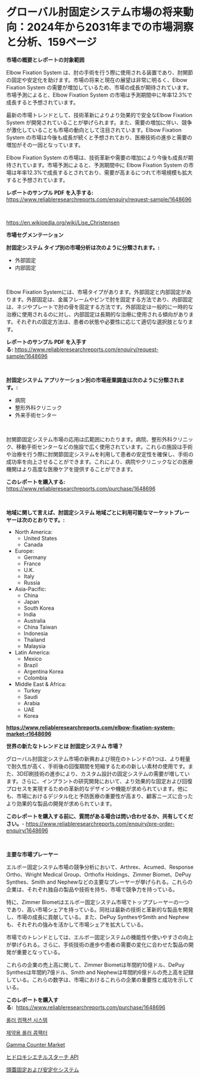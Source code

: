 <p><h1>グローバル肘固定システム市場の将来動向：2024年から2031年までの市場洞察と分析、159ページ</h1></p><p><strong>市場の概要とレポートの対象範囲</strong></p>
<p><p>Elbow Fixation System は、肘の手術を行う際に使用される装置であり、肘関節の固定や安定化を助けます。市場の将来と現在の展望は非常に明るく、Elbow Fixation System の需要が増加しているため、市場の成長が期待されています。市場予測によると、Elbow Fixation System の市場は予測期間中に年率12.3%で成長すると予想されています。</p><p>最新の市場トレンドとして、技術革新によりより効果的で安全なElbow Fixation System が開発されていることが挙げられます。また、需要の増加に伴い、競争が激化していることも市場の動向として注目されています。Elbow Fixation System の市場は今後も成長が続くと予想されており、医療技術の進歩と需要の増加がその一因となっています。</p><p>Elbow Fixation System の市場は、技術革新や需要の増加により今後も成長が期待されています。市場予測によると、予測期間中に Elbow Fixation System の市場は年率12.3%で成長するとされており、需要が高まるにつれて市場規模も拡大すると予想されています。</p></p>
<p><strong>レポートのサンプル PDF を入手する:</strong> <a href="https://www.reliableresearchreports.com/enquiry/request-sample/1648696">https://www.reliableresearchreports.com/enquiry/request-sample/1648696</a></p>
<p>&nbsp;</p>
<p><a href="https://en.wikipedia.org/wiki/Lise_Christensen">https://en.wikipedia.org/wiki/Lise_Christensen</a></p>
<p><strong>市場セグメンテーション</strong></p>
<p><strong>肘固定システム タイプ別の市場分析は次のように分類されます。:</strong></p>
<p><ul><li>外部固定</li><li>内部固定</li></ul></p>
<p>&nbsp;</p>
<p><p>Elbow Fixation Systemには、市場タイプがあります。外部固定と内部固定があります。外部固定は、金属フレームやピンで肘を固定する方法であり、内部固定は、ネジやプレートで肘の骨を固定する方法です。外部固定は一般的に一時的な治療に使用されるのに対し、内部固定は長期的な治療に使用される傾向があります。それぞれの固定方法は、患者の状態や必要性に応じて適切な選択肢となります。</p></p>
<p><strong>レポートのサンプル PDF を入手する:</strong>&nbsp;<a href="https://www.reliableresearchreports.com/enquiry/request-sample/1648696">https://www.reliableresearchreports.com/enquiry/request-sample/1648696</a></p>
<p>&nbsp;</p>
<p><strong> 肘固定システム アプリケーション別の市場産業調査は次のように分類されます。:</strong></p>
<p><ul><li>病院</li><li>整形外科クリニック</li><li>外来手術センター</li></ul></p>
<p>&nbsp;</p>
<p><p>肘関節固定システム市場の応用は広範囲にわたります。病院、整形外科クリニック、移動手術センターなどの施設で広く使用されています。これらの施設は手術や治療を行う際に肘関節固定システムを利用して患者の安定性を確保し、手術の成功率を向上させることができます。これにより、病院やクリニックなどの医療機関はより高度な医療ケアを提供することができます。</p></p>
<p><strong>このレポートを購入する:</strong>&nbsp; <a href="https://www.reliableresearchreports.com/purchase/1648696">https://www.reliableresearchreports.com/purchase/1648696</a></p>
<p>&nbsp;</p>
<p><strong>地域に関して言えば、肘固定システム 地域ごとに利用可能なマーケットプレーヤーは次のとおりです。:</strong></p>
<p><ul>
    <li>
        North America:
        <ul>
            <li>United States</li>
            <li>Canada</li>
        </ul>
    </li>
    <li>
        Europe:
        <ul>
            <li>Germany</li>
            <li>France</li>
            <li>U.K.</li>
            <li>Italy</li>
            <li>Russia</li>
        </ul>
    </li>
    <li>
        Asia-Pacific:
        <ul>
            <li>China</li>
            <li>Japan</li>
            <li>South Korea</li>
            <li>India</li>
            <li>Australia</li>
            <li>China Taiwan</li>
            <li>Indonesia</li>
            <li>Thailand</li>
            <li>Malaysia</li>
        </ul>
    </li>
    <li>
        Latin America:
        <ul>
            <li>Mexico</li>
            <li>Brazil</li>
            <li>Argentina Korea</li>
            <li>Colombia</li>
        </ul>
    </li>
    <li>
        Middle East & Africa:
        <ul>
            <li>Turkey</li>
            <li>Saudi</li>
            <li>Arabia</li>
            <li>UAE</li>
            <li>Korea</li>
        </ul>
    </li>
    </ul></p>
<p><strong><a href="https://www.reliableresearchreports.com/elbow-fixation-system-market-r1648696">https://www.reliableresearchreports.com/elbow-fixation-system-market-r1648696</a></strong>&nbsp;</p>
<p><strong>世界の新たなトレンドとは 肘固定システム 市場？</strong></p>
<p><p>グローバル肘固定システム市場の新興および現在のトレンドの1つは、より軽量で耐久性が高く、手術後の回復期間を短縮するための新しい素材の使用です。また、3D印刷技術の進歩により、カスタム設計の固定システムの需要が増しています。さらに、インプラントの研究開発において、より効果的な固定および回復プロセスを実現するための革新的なデザインや機能が求められています。他にも、市場におけるデジタル化と予防医療の重要性が高まり、顧客ニーズに合ったより効果的な製品の開発が求められています。</p></p>
<p><strong>このレポートを購入する前に、質問がある場合は問い合わせるか、共有してください。</strong>- <a href="https://www.reliableresearchreports.com/enquiry/pre-order-enquiry/1648696">https://www.reliableresearchreports.com/enquiry/pre-order-enquiry/1648696</a></p>
<p>&nbsp;</p>
<p><strong>主要な市場プレーヤー</strong></p>
<p><p>エルボー固定システム市場の競争分析において、Arthrex、Acumed、Response Ortho、Wright Medical Group、Orthofix Holdings、Zimmer Biomet、DePuy Synthes、Smith and Nephewなどの主要なプレーヤーが挙げられる。これらの企業は、それぞれ独自の製品や技術を持ち、市場で競争力を持っている。</p><p>特に、Zimmer Biometはエルボー固定システム市場でトッププレーヤーの一つであり、高い市場シェアを持っている。同社は最新の技術と革新的な製品を開発し、市場の成長に貢献している。また、DePuy SynthesやSmith and Nephewも、それぞれの強みを活かして市場シェアを拡大している。</p><p>市場でのトレンドとしては、エルボー固定システムの機能性や使いやすさの向上が挙げられる。さらに、手術技術の進歩や患者の需要の変化に合わせた製品の開発が重要となっている。</p><p>これらの企業の売上高に関して、Zimmer Biometは年間約10億ドル、DePuy Synthesは年間約7億ドル、Smith and Nephewは年間約6億ドルの売上高を記録している。これらの数字は、市場におけるこれらの企業の重要性と成功を示している。</p></p>
<p><strong>このレポートを購入する:</strong>&nbsp;&nbsp;<a href="https://www.reliableresearchreports.com/purchase/1648696">https://www.reliableresearchreports.com/purchase/1648696</a></p>
<p><p><a href="https://github.com/shampaakter36/Market-Research-Report-List-1/blob/main/9039606168709.md">롤러 컴팩션 시스템</a></p><p><a href="https://github.com/LuckeyCorbin/Market-Research-Report-List-1/blob/main/5543618168710.md">제약용 롤러 콤팩터</a></p><p><a href="https://github.com/airdrophunter675/Market-Research-Report-List-1/blob/main/gamma-counter-market.md">Gamma Counter Market</a></p><p><a href="https://github.com/MosesSpinka1914/Market-Research-Report-List-2/blob/main/4647262157367.md">ヒドロキシエチルスターチ API</a></p><p><a href="https://github.com/RudyBoyer2017/Market-Research-Report-List-2/blob/main/7543083157368.md">頭蓋固定および安定化システム</a></p></p>